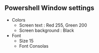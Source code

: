 ## Powershell Window settings
- Colors
  - Screen text : Red 255, Green 200
  - Screen background : Black
- Font 
  - Size 15
  - Font Consolas
  
  
  
 
  
  

